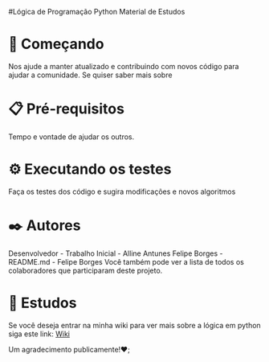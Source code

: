 #Lógica de Programação Python
Material de Estudos

#  🚀 Começando
Nos ajude a manter atualizado e contribuindo com novos código para ajudar a comunidade. Se quiser saber mais sobre 

#  📋 Pré-requisitos
Tempo e vontade de ajudar os outros.

# ⚙️ Executando os testes
Faça os testes dos código e sugira modificações e novos algoritmos

# ✒️ Autores
Desenvolvedor - Trabalho Inicial - Alline Antunes
Felipe Borges - README.md - Felipe Borges
Você também pode ver a lista de todos os colaboradores que participaram deste projeto.

# 📰 Estudos
Se você deseja entrar na minha wiki para ver mais sobre a lógica em python siga este link: [Wiki](https://github.com/Fe-Borges/estudos-logica-com-python/wiki)

Um agradecimento publicamente!❤;
